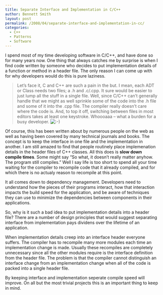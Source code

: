 ```yaml
---
title: Separate Interface and Implementation in C/C++
author: Bennett Smith
layout: post
permalink: /2008/04/separate-interface-and-implementation-in-cc/
categories:
  - C++
  - Patterns
  - Software
---
```

I spend most of my time developing software in C/C++, and have done so for many years now. One thing that always catches me by surprise is when I find code written by someone who decides to put implementation details of a function or method in a header file. The only reason I can come up with for why developers would do this is pure laziness.

> Let’s face it, C and C++ are such a pain in the but. I mean, each ADT or Class needs two files; a .h and .c/.cpp. It sure would be easier to just lump all the stuff in a single file. Well, since C/C++ can’t generally handle that we might as well sprinkle some of the code into the .h file and some of it into the .cpp file. The compiler really doesn’t care where the code is. And, to top it off, switching between files in most editors takes at least one keystroke. Whoooaaa – what a burden for a busy developer. <img src='http://www.idevelopsoftware.com/wp-includes/images/smilies/icon_smile.gif' alt=':-)' class='wp-smiley' /> 

Of course, this has been written about by numerous people on the web as well as having been covered by many technical journals and books. The concept is to keep the interface in one file and the implementation in another. I am still amazed to find that people routinely place implemenation details in the header files of C++ classes. All this does is **slow down compile times**. Some might say “So what, it doesn’t really matter anyhow. The program still compiles.” Well I say life is too short to spend all your time waiting for the compiler to recompile code that it already compiled, and for which there is no actualy reason to recompile at this point.

It all comes down to dependency management. Developers need to understand how the pieces of their programs interact, how that interaction impacts the build speed for the application, and be aware of techniques they can use to minimize the dependencies between components in their applications.

So, why is it such a bad idea to put implementation details into a header file? There are a number of design principles that would suggest separating interface from implementation pays dividens over the lifetime of an application.

When implementation details creep into an interface header everyone suffers. The compiler has to recompile many more modules each time an implementation change is made. Usually these recompiles are completely unnecessary since all the other modules require is the interface definition from the header file. The problem is that the compiler cannot distinguish an interface change from an implementation change when all of the code is packed into a single header file.

By keeping interface and implementation seperate compile speed will improve. On all but the most trivial projects this is an important thing to keep in mind.


